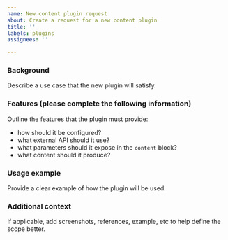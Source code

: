 ```yaml
---
name: New content plugin request
about: Create a request for a new content plugin
title: ''
labels: plugins
assignees: ''

---
```


### Background
Describe a use case that the new plugin will satisfy.

### Features (please complete the following information)
Outline the features that the plugin must provide:
- how should it be configured?
- what external API should it use?
- what parameters should it expose in the `content` block?
- what content should it produce?

### Usage example
Provide a clear example of how the plugin will be used.

### Additional context
If applicable, add screenshots, references, example, etc to help define the scope better.
